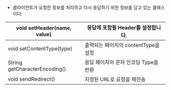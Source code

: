 - 클라이언트가 요청한 정보를 처리하고 다시 응답하기 위한 정보를 담고 있는 클래스이다.

| void setHeader(name, value) | 응답에 포함될 Header를 설정합니다. |
| ---- | ---- |
| void setContentType(type) | 출력되는 페이지의 contentType을 설정 |
| String getCharacterEncoding() | 응답 페이지의 문자 인코딩 Type을 반환 |
| void sendRedirect() | 지정된 URL로 요청을 재전송 |